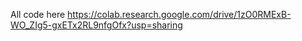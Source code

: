 All code here
https://colab.research.google.com/drive/1zO0RMExB-WO_ZIg5-gxETx2RL9nfgOfx?usp=sharing
